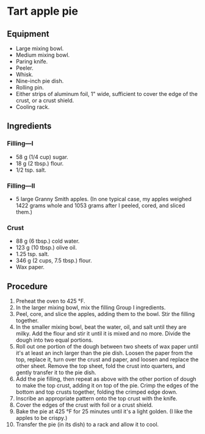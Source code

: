 # Tart apple pie

## Equipment
* Large mixing bowl.
* Medium mixing bowl.
* Paring knife.
* Peeler.
* Whisk.
* Nine-inch pie dish.
* Rolling pin.
* Either strips of aluminum foil, 1" wide, sufficient to cover the edge of the crust, or a crust shield.
* Cooling rack.

## Ingredients
### Filling—I
* 58 g (1/4 cup) sugar.
* 18 g (2 tbsp.) flour.
* 1/2 tsp. salt.

### Filling—II
* 5 large Granny Smith apples.
  (In one typical case, my apples weighed 1422 grams whole and 1053 grams after I peeled, cored, and sliced them.)

### Crust
* 88 g (6 tbsp.) cold water.
* 123 g (10 tbsp.) olive oil.
* 1.25 tsp. salt.
* 346 g (2 cups, 7.5 tbsp.) flour.
* Wax paper.

## Procedure
1. Preheat the oven to 425 °F.
2. In the larger mixing bowl, mix the filling Group I ingredients.
3. Peel, core, and slice the apples, adding them to the bowl.
   Stir the filling together.
4. In the smaller mixing bowl, beat the water, oil, and salt until they are milky.
   Add the flour and stir it until it is mixed and no more.
   Divide the dough into two equal portions.
5. Roll out one portion of the dough between two sheets of wax paper until it's at least an inch larger than the pie dish.
   Loosen the paper from the top, replace it, turn over the crust and paper, and loosen and replace the other sheet.
   Remove the top sheet, fold the crust into quarters, and gently transfer it to the pie dish.
6. Add the pie filling, then repeat as above with the other portion of dough to make the top crust, adding it on top of the pie.
   Crimp the edges of the bottom and top crusts together, folding the crimped edge down.
7. Inscribe an appropriate pattern onto the top crust with the knife.
8. Cover the edges of the crust with foil or a crust shield.
9. Bake the pie at 425 °F for 25 minutes until it's a light golden.
   (I like the apples to be crispy.)
10. Transfer the pie (in its dish) to a rack and allow it to cool.
